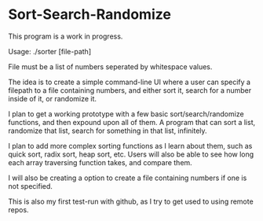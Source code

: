 # Sort-Search-Randomize

This program is a work in progress. 

Usage: ./sorter [file-path]

File must be a list of numbers seperated by whitespace values. 

The idea is to create a simple command-line UI where a user can specify a filepath to a file containing
numbers, and either sort it, search for a number inside of it, or randomize it. 

I plan to get a working prototype with a few basic sort/search/randomize functions, and then expound upon
all of them. A program that can sort a list, randomize that list, search for something in that list,
infinitely. 

I plan to add more complex sorting functions as I learn about them, such as quick sort, radix sort, heap
sort, etc. Users will also be able to see how long each array traversing function takes, and compare them. 

I will also be creating a option to create a file containing numbers if one is not specified. 

This is also my first test-run with github, as I try to get used to using remote repos. 
